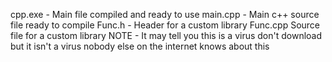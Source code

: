 cpp.exe - Main file compiled and ready to use
main.cpp - Main c++ source file ready to compile
Func.h - Header for a custom library
Func.cpp Source file for a custom library
NOTE - It may tell you this is a virus don't download but it isn't a virus nobody else on the internet knows about this
